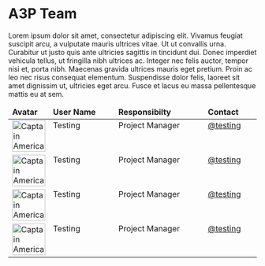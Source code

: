 # A3P Team

Lorem ipsum dolor sit amet, consectetur adipiscing elit. Vivamus feugiat suscipit arcu, a vulputate mauris ultrices
vitae. Ut ut convallis urna. Curabitur ut justo quis ante ultricies sagittis in tincidunt dui. Donec imperdiet vehicula
tellus, ut fringilla nibh ultrices ac. Integer nec felis auctor, tempor nisi et, porta nibh. Maecenas gravida ultrices
mauris eget pretium. Proin ac leo nec risus consequat elementum. Suspendisse dolor felis, laoreet sit amet dignissim ut,
ultricies eget arcu. Fusce et lacus eu massa pellentesque mattis eu at sem.


<table width="100%" cellpadding="0">
    <thead>
        <tr>
            <td width="8%"><strong>Avatar</strong></td>
            <td valiang><strong>User Name</strong></td>
            <td valiang><strong>Responsibilty</strong></td>
            <td valiang><strong>Contact</strong></td>
        </tr>
    </thead>
    <tbody>
      <tr>
        <td>
          <img style="width: 100%;" src="https://terrigen-cdn-dev.marvel.com/content/prod/1x/cap_ons_crd_01.jpg"
            alt="Captain America" />
        </td>
        <td valign="top">Testing</td>
        <td valign="top">Project Manager</td>
        <td valign="top"><a href="#">@testing</a></td>
      </tr>
      <tr>
        <td>
          <img style="width: 100%;" src="https://terrigen-cdn-dev.marvel.com/content/prod/1x/cap_ons_crd_01.jpg"
            alt="Captain America" />
        </td>
        <td valign="top">Testing</td>
        <td valign="top">Project Manager</td>
        <td valign="top"><a href="#">@testing</a></td>
      </tr>
      <tr>
        <td>
          <img style="width: 100%;" src="https://terrigen-cdn-dev.marvel.com/content/prod/1x/cap_ons_crd_01.jpg"
            alt="Captain America" />
        </td>
        <td valign="top">Testing</td>
        <td valign="top">Project Manager</td>
        <td valign="top"><a href="#">@testing</a></td>
      </tr>
      <tr>
        <td>
          <img style="width: 100%;" src="https://terrigen-cdn-dev.marvel.com/content/prod/1x/cap_ons_crd_01.jpg"
            alt="Captain America" />
        </td>
        <td valign="top">Testing</td>
        <td valign="top">Project Manager</td>
        <td valign="top"><a href="#">@testing</a></td>
      </tr>
    </tbody>
</table>
